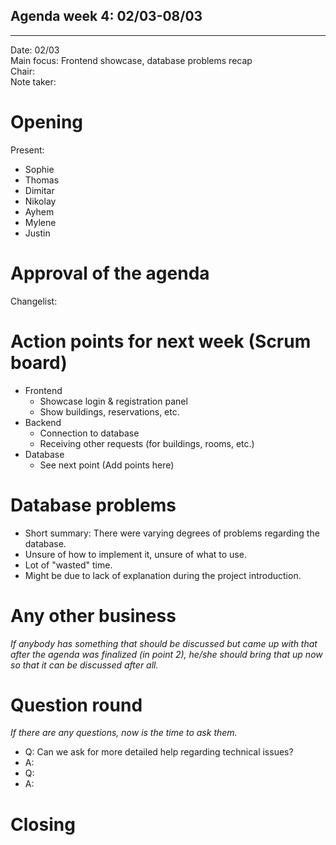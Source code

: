 ## Agenda week 4: 02/03-08/03

---

Date:           02/03\
Main focus:     Frontend showcase, database problems recap\
Chair:          \
Note taker:     



# Opening
Present: 

- Sophie
- Thomas
- Dimitar
- Nikolay
- Ayhem
- Mylene
- Justin
# Approval of the agenda

Changelist:

# Action points for next week (Scrum board)

- Frontend
    - Showcase login & registration panel
    - Show buildings, reservations, etc.
- Backend
    - Connection to database
    - Receiving other requests (for buildings, rooms, etc.)
- Database
    - See next point (Add points here)
# Database problems

- Short summary: There were varying degrees of problems regarding the database.
- Unsure of how to implement it, unsure of what to use.
- Lot of "wasted" time.
- Might be due to lack of explanation during the project introduction.
# Any other business
*If anybody has something that should be discussed but came up with that after the agenda was finalized (in point 2), he/she should bring that up now so that it can be discussed after all.*


# Question round
*If there are any questions, now is the time to ask them.*

- Q: Can we ask for more detailed help regarding technical issues?
- A:
- Q: 
- A: 


# Closing

